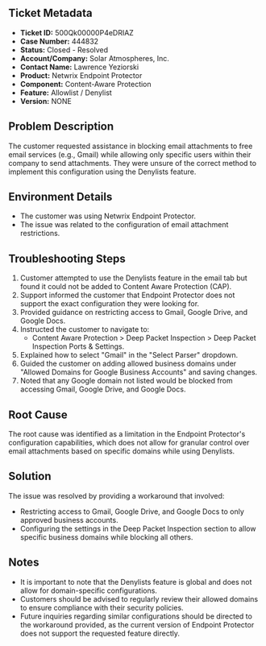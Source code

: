 ## Ticket Metadata
- **Ticket ID:** 500Qk00000P4eDRIAZ
- **Case Number:** 444832
- **Status:** Closed - Resolved
- **Account/Company:** Solar Atmospheres, Inc.
- **Contact Name:** Lawrence Yeziorski
- **Product:** Netwrix Endpoint Protector
- **Component:** Content-Aware Protection
- **Feature:** Allowlist / Denylist
- **Version:** NONE

## Problem Description
The customer requested assistance in blocking email attachments to free email services (e.g., Gmail) while allowing only specific users within their company to send attachments. They were unsure of the correct method to implement this configuration using the Denylists feature.

## Environment Details
- The customer was using Netwrix Endpoint Protector.
- The issue was related to the configuration of email attachment restrictions.

## Troubleshooting Steps
1. Customer attempted to use the Denylists feature in the email tab but found it could not be added to Content Aware Protection (CAP).
2. Support informed the customer that Endpoint Protector does not support the exact configuration they were looking for.
3. Provided guidance on restricting access to Gmail, Google Drive, and Google Docs.
4. Instructed the customer to navigate to:
   - Content Aware Protection > Deep Packet Inspection > Deep Packet Inspection Ports & Settings.
5. Explained how to select "Gmail" in the "Select Parser" dropdown.
6. Guided the customer on adding allowed business domains under "Allowed Domains for Google Business Accounts" and saving changes.
7. Noted that any Google domain not listed would be blocked from accessing Gmail, Google Drive, and Google Docs.

## Root Cause
The root cause was identified as a limitation in the Endpoint Protector's configuration capabilities, which does not allow for granular control over email attachments based on specific domains while using Denylists.

## Solution
The issue was resolved by providing a workaround that involved:
- Restricting access to Gmail, Google Drive, and Google Docs to only approved business accounts.
- Configuring the settings in the Deep Packet Inspection section to allow specific business domains while blocking all others.

## Notes
- It is important to note that the Denylists feature is global and does not allow for domain-specific configurations.
- Customers should be advised to regularly review their allowed domains to ensure compliance with their security policies.
- Future inquiries regarding similar configurations should be directed to the workaround provided, as the current version of Endpoint Protector does not support the requested feature directly.